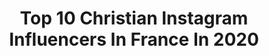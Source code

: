 ---
title: Top 10 Christian Instagram Influencers In France In 2020
description: >-
  Find top christian Instagram influencers in France in 2020. Most popular hashtags: #ig #france #amazing #bns.
platform: Instagram
profiles:
  - username: "officielledesbodins"
    fullname: >-
      Les Bodin's
    location: "France"
    followers: 32673
    engagement: 845
    commentsToLikes: 0.019401
    avatar: "https://scontent-atl3-1.cdninstagram.com/v/t51.2885-19/s320x320/51771487_375809516586946_5820310929581015040_n.jpg?_nc_ht=scontent-atl3-1.cdninstagram.com&_nc_ohc=csPDF5zYGOMAX-d-ciK&oh=9a15e555261c47f2da697010188f4eb4&oe=5EB8D377"
    verified: false
    hashtags: "#tours, #grandeurnature, #suisse, #montreuxf"
  - username: "melanie_djds972"
    fullname: >-
      Melanie De Jesus Dos Santos
    location: "France"
    followers: 79603
    engagement: 1906
    commentsToLikes: 0.005039
    avatar: "https://scontent-ams4-1.cdninstagram.com/v/t51.2885-19/s320x320/92069955_701019910641830_6099292162380267520_n.jpg?_nc_ht=scontent-ams4-1.cdninstagram.com&_nc_ohc=0lUId3pRgeMAX_RPsJB&oh=f5f4efbc703c8214670911b825bbd010&oe=5EBA0F76"
    verified: true
    hashtags: "#gympeace, #vrctjacket, #adidassuperstar, #changeisateamsport"
  - username: "dorothy_______"
    fullname: >-
      Dorothy Tamuno
    location: "France"
    followers: 7029
    engagement: 671
    commentsToLikes: 0.034905
    avatar: "https://scontent-lht6-1.cdninstagram.com/v/t51.2885-19/s320x320/80698152_463230377958236_8870159046032752640_n.jpg?_nc_ht=scontent-lht6-1.cdninstagram.com&_nc_ohc=F8W4_iVHWgkAX9yubS-&oh=f543f4584b40e3a0a4de7e2d4bc3b8cc&oe=5EBB60BE"
    verified: false
    hashtags: "#iwd, #isolation, #drivingeachothercrazy, #whenwillthisbeover"
  - username: "parisfitcouple"
    fullname: >-
      LOVE 🔹 HEALTH 🔹 LIFESTYLE
    location: "France"
    followers: 16543
    engagement: 296
    commentsToLikes: 0.047551
    avatar: "https://scontent-ams4-1.cdninstagram.com/v/t51.2885-19/s320x320/71721750_2460710610878493_501880449094647808_n.jpg?_nc_ht=scontent-ams4-1.cdninstagram.com&_nc_ohc=tpM4saRSfGQAX9tm2Bl&oh=7405ea5915c817a6262ccc57c9c68cd6&oe=5EB9C1EA"
    verified: false
    hashtags: "#sportmotivation, #amoureuse, #sportive, #musculationaddict"
  - username: "chris7413"
    fullname: >-
      
    location: "France"
    followers: 6001
    engagement: 873
    commentsToLikes: 0.084994
    avatar: "https://scontent-lhr8-1.cdninstagram.com/v/t51.2885-19/11257848_1626268257647339_1468770330_a.jpg?_nc_ht=scontent-lhr8-1.cdninstagram.com&_nc_ohc=xx9GpcVzDawAX89sYxY&oh=9bbe55643370eeae47005d63bdd6b560&oe=5EBA518A"
    verified: false
    hashtags: "#paca, #canadapict, #naturebeauty, #lake"
  - username: "pics_by_chrys"
    fullname: >-
      
    location: "France"
    followers: 24320
    engagement: 580
    commentsToLikes: 0.016852
    avatar: "https://scontent-lhr8-1.cdninstagram.com/v/t51.2885-19/s320x320/56378779_1127238784122585_5850174760608071680_n.jpg?_nc_ht=scontent-lhr8-1.cdninstagram.com&_nc_ohc=DXO0wMVZEVQAX94tFKt&oh=0349deba654793e9164bd79bd1ffe06e&oe=5EBA0E6F"
    verified: false
    hashtags: "#thehub, #braroundtheworld, #serracatarinense, #global"
  - username: "stylemepretty4"
    fullname: >-
      Style Me Pretty
    location: "France"
    followers: 17748
    engagement: 622
    commentsToLikes: 0.001269
    avatar: "https://scontent-amt2-1.cdninstagram.com/v/t51.2885-19/s320x320/92319442_2651202001669778_8579593650781028352_n.jpg?_nc_ht=scontent-amt2-1.cdninstagram.com&_nc_ohc=dIWKM_rCPAAAX8PM19A&oh=4723a002127c735393a9900b24c8445f&oe=5EB97105"
    verified: false
    hashtags: "#bridesmaidstories, #weddings, #weddingessentials, #keralabride"
  - username: "aufilduperigord"
    fullname: >-
      Au Fil du Perigord 🌳 ღ
    location: "France"
    followers: 6217
    engagement: 656
    commentsToLikes: 0.016740
    avatar: "https://scontent-ams4-1.cdninstagram.com/v/t51.2885-19/s320x320/41149241_418664151992331_7090373909089878016_n.jpg?_nc_ht=scontent-ams4-1.cdninstagram.com&_nc_ohc=VI0DEsjrSv0AX9dlKly&oh=e9c63212ea7d40bdb27e4a40a387a8f2&oe=5EB701F1"
    verified: false
    hashtags: "#josephinebaker, #dordogne, #allbeauty, #vintage"
  - username: "cmillettedancer"
    fullname: >-
      CHRISTIAN MILLETTE   🇨🇦🇫🇷
    location: "France"
    followers: 200345
    engagement: 255
    commentsToLikes: 0.013302
    avatar: "https://scontent-lhr8-1.cdninstagram.com/v/t51.2885-19/s320x320/71033882_2465290093591671_5001331391460278272_n.jpg?_nc_ht=scontent-lhr8-1.cdninstagram.com&_nc_ohc=TNOitNnY2-AAX-BZ7Qd&oh=e3b72878920b50317e53df3d4225d4f1&oe=5EB8E5C4"
    verified: true
    hashtags: "#jeans, #passion, #canada, #dalscheztoi"
  - username: "dexterbravoorootz"
    fullname: >-
      TwinSeush#LilGrich#Deep
    location: "France"
    followers: 7561
    engagement: 661
    commentsToLikes: 0.174838
    avatar: "https://scontent-lga3-1.cdninstagram.com/v/t51.2885-19/s320x320/67068922_709225042859650_8207691719655817216_n.jpg?_nc_ht=scontent-lga3-1.cdninstagram.com&_nc_ohc=fjUkrvPcbmgAX9zQp8a&oh=d576cce8b1e99e2c1941b10cd3317f97&oe=5EB3C650"
    verified: false
    hashtags: "#labb, #gzzz, #godsoldier, #atinanada"
---